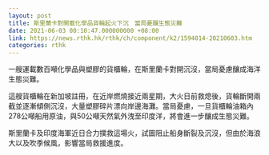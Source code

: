 ```yaml
---
layout: post
title: 斯里蘭卡對開載化學品貨輪起火下沉　當局憂釀生態災難
date: 2021-06-03 00:10:47.000000000 +08:00
link: https://news.rthk.hk/rthk/ch/component/k2/1594014-20210603.htm
categories: rthk
---
```


一艘運載數百噸化學品與塑膠的貨櫃輪，在斯里蘭卡對開沉沒，當局憂慮釀成海洋生態災難。

這艘貨櫃輪在新加坡註冊，在近岸燃燒接近兩星期，大火日前救熄後，貨輪斷開兩截並逐漸傾側沉沒，大量塑膠碎片漂向岸邊海灘。當局憂慮，一旦貨櫃輪油箱內278公噸船用原油，與50公噸天然氣外洩至印度洋，將會進一步釀成生態災難。

斯里蘭卡及印度海軍近日合力撲救這場火，試圖阻止船身斷裂及沉沒，但由於海浪大以及吹季候風，影響當局救援進度。
